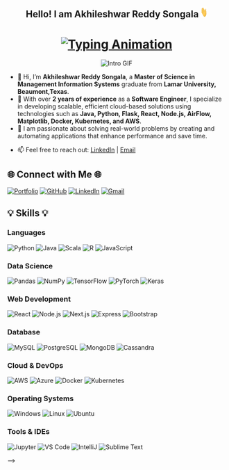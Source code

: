 <!-- README Intro -->
<h2 align='center'>Hello! I am Akhileshwar Reddy Songala <img src="https://raw.githubusercontent.com/ABSphreak/ABSphreak/master/gifs/Hi.gif" height="25px" width="15px"></h2>
<h1 align="center">
	
<!-- Corrected HTML -->
<a href="#">
    <img src="https://readme-typing-svg.herokuapp.com?font=Fira+Code&duration=2000&color=6A2595&vCenter=true&width=435&height=45&lines=Full-stack+Developer;Backend+Engineer;Java+Engineer;Open+Source+Contributor;Information+Systems+Student;Always%20learning%20new%20things" alt="Typing Animation">
</a>

  </a>
</h1>

<!-- Introduction -->
<p align="center">
  <img src="https://raw.githubusercontent.com/saideep2000/saideep2000/main/assets/intro.gif" alt="Intro GIF" width="600px">
</p>

- 👋 Hi, I’m **Akhileshwar Reddy Songala**, a **Master of Science in Management Information Systems** graduate from **Lamar University, Beaumont,Texas**.
- 👀 With over **2 years of experience** as a **Software Engineer**, I specialize in developing scalable, efficient cloud-based solutions using technologies such as **Java, Python, Flask, React, Node.js, AirFlow, Matplotlib, Docker, Kubernetes, and AWS**.
- 💞️ I am passionate about solving real-world problems by creating and automating applications that enhance performance and save time.
<!-- - 🌱 Currently, I am focusing on building a scalable and automated social media sharable image generator using **GenAI** and **MLOps**, leveraging the **MERN Stack** and **AWS**. -->
- 📫 Feel free to reach out: [LinkedIn](https://www.linkedin.com/in/songala/) | [Email](mailto:akhileshwar.songala@gmail.com)

<!--
## 📂 Projects 📂

### Virtual Storefront
**Full Stack, React.js, Node.js, Express.js, GraphQL, Stripe API, MongoDB**
- Developed a Convenience Store Website using React.js for the frontend, creating a dynamic, responsive, and user-friendly
interface for browsing products, placing orders, and managing deliveries.
- Built the backend using Node.js with Express.js, leveraging GraphQL for efficient data fetching, and handling user
authentication, order processing, and real-time inventory updates.
- Integrated secure payment gateways and order tracking features using Stripe API and Twilio, providing a seamless and
secure checkout experience for users.

### Disaster Response Management System
**Full Stack, React.js, Node.js, Express.js, Docker, MongoDB, Twilio API, AWS**
- Developed a React.js dashboard enabling real-time disaster response with features for live updates, volunteer tracking,
and dynamic resource allocation.
- Built a secure Node.js backend for incident reporting and access control, with Twilio API integration for instant SMS
alerts; deployed via Docker on AWS to ensure scalability, using MongoDB for structured storage of volunteer, resource,
and incident records.

### Financial Risk Management System
**Python, SQL, React.js, Node.js, Docker, Azure**
- Designed a financial risk management platform for real-time monitoring and analysis of transactional risk metrics,
enhancing early warning systems for potential credit and operational risks.
- Developed and deployed backend services in Python and Node.js to automate risk calculation models and streamline data
ingestion workflows.
- Utilized Azure for scalable cloud deployment, integrated with Docker for containerized environments, and created an
intuitive front-end interface in React.js for real-time analytics and reporting. -->

<!--
## 💼 Experience 💼


### Associate Software Developer
**Accenture Privated Limited | Aug 2021 - May 2023**
- Worked for Bank of America to calculate the exposure values for predicting and handling the loss incurred when the
borrower defaults on payment. Automated over ten manual processes using Python scripts, resulting in a significant 65
percent reduction in the time spent analyzing data.
- Analyzed business requirements and developed test plans, scripts, and use cases to meet testing goals while validating
SQL queries. Executed complex database queries to extract information for reporting and analysis. Collaborated
effectively with geographically dispersed teams (UK, India, and US), leading to a 70 percent customer satisfaction rate.
- Experience with Kanban (Agile) framework, QA methodology, JIRA, and qTest by working on weekly regression and
monthly releases. Reported critical bugs early in the development cycle, leading to a 50 percent substantial impact on
the team deliverables.

### Software Engineer Intern
**Plural Technologies Private Limited | Jan 2021 - Jun 2021**
- Developed and deployed machine learning models as part of the ”ML Ops: Scaling AI for Large Enterprises” project,
streamlining data workflows and enhancing operational insights.
- Conducted in-depth analysis of aeroplane autoparts datasets, applying machine learning techniques to optimize
predictive maintenance and inventory management.
- Redesigned and updated the website to reflect the latest insights from data models, enhancing the user experience and
providing real-time operational dashboards for component management. -->

## 🌐 Connect with Me 🌐

<p>
	<a href="https://akhileshwarreddysongala.github.io/" target="_blank"><img src="https://img.icons8.com/bubbles/50/000000/web.png" alt="Portfolio"/></a>
	<a href="https://github.com/AkhileshwarReddySongala" target="_blank"><img src="https://img.icons8.com/bubbles/50/000000/github.png" alt="GitHub"/></a>
	<a href="https://www.linkedin.com/in/songala/" target="_blank"><img src="https://img.icons8.com/bubbles/50/000000/linkedin.png" alt="LinkedIn"/></a>
<!-- 	<a href="https://www.facebook.com/yashitanamdeo/" target="_blank"><img src="https://img.icons8.com/bubbles/50/000000/facebook-new.png" alt="Facebook"/></a> -->
	<!--<a href="https://www.instagram.com/gideon4s/" target="_blank"><img src="https://img.icons8.com/bubbles/50/000000/instagram.png" alt="Instagram"/></a>-->
	<a href="mailto:akhileshwar.songala@gmail.com" target="_blank"><img src="https://img.icons8.com/bubbles/50/000000/gmail.png" alt="Gmail"/></a>
</p>

## 💡 Skills 💡

### Languages

<p float="left">
  <img alt="Python" src="https://img.shields.io/badge/Python-3776AB?style=for-the-badge&logo=python&logoColor=white"/>
  <img alt="Java" src="https://img.shields.io/badge/Java-ED8B00?style=for-the-badge&logo=java&logoColor=white"/>
  <img alt="Scala" src="https://img.shields.io/badge/Scala-DC322F?style=for-the-badge&logo=scala&logoColor=white"/>
  <img alt="R" src="https://img.shields.io/badge/R-276DC3?style=for-the-badge&logo=r&logoColor=white"/>
  <img alt="JavaScript" src="https://img.shields.io/badge/JavaScript-F7DF1E?style=for-the-badge&logo=javascript&logoColor=black"/>
</p>

### Data Science

<p float="left">
  <img alt="Pandas" src="https://img.shields.io/badge/Pandas-150458?style=for-the-badge&logo=pandas&logoColor=white"/>
  <img alt="NumPy" src="https://img.shields.io/badge/NumPy-013243?style=for-the-badge&logo=numpy&logoColor=white"/>
  <img alt="TensorFlow" src="https://img.shields.io/badge/TensorFlow-FF6F00?style=for-the-badge&logo=tensorflow&logoColor=white"/>
  <img alt="PyTorch" src="https://img.shields.io/badge/PyTorch-EE4C2C?style=for-the-badge&logo=pytorch&logoColor=white"/>
  <img alt="Keras" src="https://img.shields.io/badge/Keras-D00000?style=for-the-badge&logo=keras&logoColor=white"/>
</p>

### Web Development

<p float="left">
  <img alt="React" src="https://img.shields.io/badge/React-61DAFB?style=for-the-badge&logo=react&logoColor=black"/>
  <img alt="Node.js" src="https://img.shields.io/badge/Node.js-339933?style=for-the-badge&logo=nodedotjs&logoColor=white"/>
  <img alt="Next.js" src="https://img.shields.io/badge/Next.js-000000?style=for-the-badge&logo=nextdotjs&logoColor=white"/>
  <img alt="Express" src="https://img.shields.io/badge/Express-000000?style=for-the-badge&logo=express&logoColor=white"/>
  <img alt="Bootstrap" src="https://img.shields.io/badge/Bootstrap-563D7C?style=for-the-badge&logo=bootstrap&logoColor=white"/>
</p>

### Database

<p float="left">
  <img alt="MySQL" src="https://img.shields.io/badge/MySQL-4479A1?style=for-the-badge&logo=mysql&logoColor=white"/>
  <img alt="PostgreSQL" src="https://img.shields.io/badge/PostgreSQL-336791?style=for-the-badge&logo=postgresql&logoColor=white"/>
  <img alt="MongoDB" src="https://img.shields.io/badge/MongoDB-47A248?style=for-the-badge&logo=mongodb&logoColor=white"/>
  <img alt="Cassandra" src="https://img.shields.io/badge/Cassandra-1287B1?style=for-the-badge&logo=apachecassandra&logoColor=white"/>
</p>

### Cloud & DevOps

<p float="left">
  <img alt="AWS" src="https://img.shields.io/badge/AWS-232F3E?style=for-the-badge&logo=amazonaws&logoColor=white"/>
  <img alt="Azure" src="https://img.shields.io/badge/Azure-0078D4?style=for-the-badge&logo=microsoftazure&logoColor=white"/>
  <img alt="Docker" src="https://img.shields.io/badge/Docker-2496ED?style=for-the-badge&logo=docker&logoColor=white"/>
  <img alt="Kubernetes" src="https://img.shields.io/badge/Kubernetes-326CE5?style=for-the-badge&logo=kubernetes&logoColor=white"/>
</p>

### Operating Systems

<p float="left">
  <img alt="Windows" src="https://img.shields.io/badge/Windows-0078D6?style=for-the-badge&logo=windows&logoColor=white"/>
  <img alt="Linux" src="https://img.shields.io/badge/Linux-FCC624?style=for-the-badge&logo=linux&logoColor=black"/>
  <img alt="Ubuntu" src="https://img.shields.io/badge/Ubuntu-E95420?style=for-the-badge&logo=ubuntu&logoColor=white"/>
</p>

### Tools & IDEs

<p float="left">
  <img alt="Jupyter" src="https://img.shields.io/badge/Jupyter-F37626?style=for-the-badge&logo=jupyter&logoColor=white"/>
  <img alt="VS Code" src="https://img.shields.io/badge/VS Code-0078D4?style=for-the-badge&logo=visualstudiocode&logoColor=white"/>
  <img alt="IntelliJ" src="https://img.shields.io/badge/IntelliJ-000000?style=for-the-badge&logo=intellijidea&logoColor=white"/>
  <img alt="Sublime Text" src="https://img.shields.io/badge/Sublime Text-FF9800?style=for-the-badge&logo=sublimetext&logoColor=white"/>
</p>

<!--## ⚡ GitHub Stats ⚡

<p align="center">
<!--   <img src="http://github-profile-summary-cards.vercel.app/api/cards/profile-details?username=saideep2000&theme=default" alt="Profile Details" /> -->-->
  <!--<img src="https://github-readme-streak-stats.herokuapp.com?user=saideep2000&theme=default" alt="GitHub Streak" />
  <img src="http://github-profile-summary-cards.vercel.app/api/cards/stats?username=saideep2000&theme=default" alt="GitHub Stats" />
  <img src="http://github-profile-summary-cards.vercel.app/api/cards/repos-per-language?username=saideep2000&theme=default" alt="Repos per Language" />
</p>

<picture>
  <source media="(prefers-color-scheme: dark)" srcset="https://raw.githubusercontent.com/saideep2000/saideep2000/output/github-contribution-grid-snake-dark.svg">
  <source media="(prefers-color-scheme: light)" srcset="https://raw.githubusercontent.com/saideep2000/saideep2000/output/github-contribution-grid-snake.svg">
  <img alt="github contribution grid snake animation" src="https://raw.githubusercontent.com/saideep2000/saideep2000/output/github-contribution-grid-snake.svg">
</picture>-->
